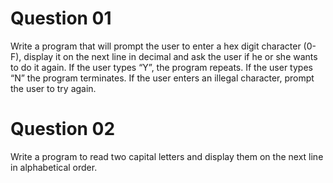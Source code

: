 # Question 01

Write a program that will prompt the user to enter a hex digit character (0-F), display it on the next line in decimal and ask the user if he or she wants to do it again. If the user types “Y”, the program repeats. If the user types “N” the program terminates. If the user enters an illegal character, prompt the user to try again.

# Question 02

Write a program to read two capital letters and display them on the next line in alphabetical order.
